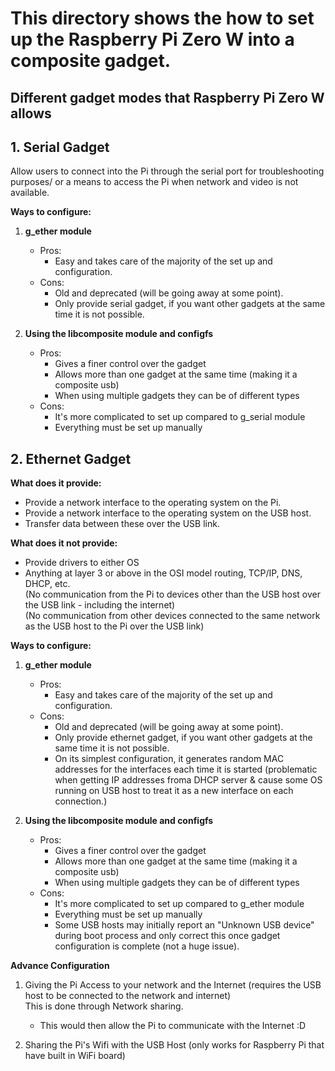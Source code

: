 # This directory shows the how to set up the Raspberry Pi Zero W into a composite gadget. 

## Different gadget modes that Raspberry Pi Zero W allows
## 1. Serial Gadget
Allow users to connect into the Pi through the serial port for troubleshooting purposes/ or a means to access the Pi when network and video is not available.

**Ways to configure:**
1. **g_ether module**
   - Pros: 
     - Easy and takes care of the majority of the set up and configuration.
   - Cons: 
     - Old and deprecated (will be going away at some point).  
     - Only provide serial gadget, if you want other gadgets at the same time it is not possible.
 
 2. **Using the libcomposite module and configfs**
    - Pros:
      - Gives a finer control over the gadget
      - Allows more than one gadget at the same time (making it a composite usb)
      - When using multiple gadgets they can be of different types
    - Cons:
      - It's more complicated to set up compared to g_serial module
      - Everything must be set up manually

## 2. Ethernet Gadget 
**What does it provide:**
- Provide a network interface to the operating system on the Pi.
- Provide a network interface to the operating system on the USB host.
- Transfer data between these over the USB link.  

**What does it not provide:**
- Provide drivers to either OS
- Anything at layer 3 or above in the OSI model routing, TCP/IP, DNS, DHCP, etc.  
(No communication from the Pi to devices other than the USB host over the USB link - including the internet)  
(No communication from other devices connected to the same network as the USB host to the Pi over the USB link)  

**Ways to configure:**
1. **g_ether module**
   - Pros: 
     - Easy and takes care of the majority of the set up and configuration.
   - Cons: 
     - Old and deprecated (will be going away at some point).  
     - Only provide ethernet gadget, if you want other gadgets at the same time it is not possible.
     - On its simplest configuration, it generates random MAC addresses for the interfaces each time it is started (problematic when getting IP addresses froma DHCP server & cause some OS running on USB host to treat it as a new interface on each connection.)
 
 2. **Using the libcomposite module and configfs**
    - Pros:
      - Gives a finer control over the gadget
      - Allows more than one gadget at the same time (making it a composite usb)
      - When using multiple gadgets they can be of different types
    - Cons:
      - It's more complicated to set up compared to g_ether module
      - Everything must be set up manually
      - Some USB hosts may initially report an "Unknown USB device" during boot process and only correct this once gadget configuration is complete (not a huge issue).
      
**Advance Configuration**
1. Giving the Pi Access to your network and the Internet (requires the USB host to be connected to the network and internet)  
   This is done through Network sharing.
   - This would then allow the Pi to communicate with the Internet :D
   
2. Sharing the Pi's Wifi with the USB Host (only works for Raspberry Pi that have built in WiFi board)


